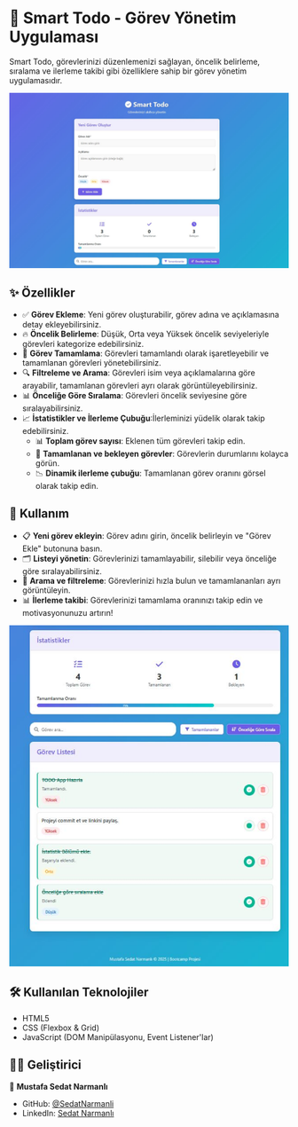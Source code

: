 # 📝 Smart Todo - Görev Yönetim Uygulaması

Smart Todo, görevlerinizi düzenlemenizi sağlayan, öncelik belirleme, sıralama ve ilerleme takibi gibi özelliklere sahip bir görev yönetim uygulamasıdır.

![Uygulama Ekran Görüntüsü](/Insider%20Bootcamp%20-%20Proje%202/screenshots/Uygulama.JPG)



## ✨ Özellikler

- ✅ **Görev Ekleme**: Yeni görev oluşturabilir, görev adına ve açıklamasına detay ekleyebilirsiniz.
- 🔥 **Öncelik Belirleme**: Düşük, Orta veya Yüksek öncelik seviyeleriyle görevleri kategorize edebilirsiniz.
- 📌 **Görev Tamamlama**: Görevleri tamamlandı olarak işaretleyebilir ve tamamlanan görevleri yönetebilirsiniz.
- 🔍 **Filtreleme ve Arama**: Görevleri isim veya açıklamalarına göre arayabilir, tamamlanan görevleri ayrı olarak görüntüleyebilirsiniz.
- 📊 **Önceliğe Göre Sıralama**: Görevleri öncelik seviyesine göre sıralayabilirsiniz.
- 📈 **İstatistikler ve İlerleme Çubuğu**:İlerleminizi yüdelik olarak takip edebilirsiniz.
  - 📊 **Toplam görev sayısı**: Eklenen tüm görevleri takip edin.
  - 🎯 **Tamamlanan ve bekleyen görevler**: Görevlerin durumlarını kolayca görün.
  - 📉 **Dinamik ilerleme çubuğu**: Tamamlanan görev oranını görsel olarak takip edin.

## 📱 Kullanım
- 📋 **Yeni görev ekleyin**: Görev adını girin, öncelik belirleyin ve "Görev Ekle" butonuna basın.
- 🗂 **Listeyi yönetin**: Görevlerinizi tamamlayabilir, silebilir veya önceliğe göre sıralayabilirsiniz.
- 🔎 **Arama ve filtreleme**: Görevlerinizi hızla bulun ve tamamlananları ayrı görüntüleyin.
- 📊 **İlerleme takibi**: Görevlerinizi tamamlama oranınızı takip edin ve motivasyonunuzu artırın!

![Uygulama Ek Görünümü](/Insider%20Bootcamp%20-%20Proje%202/screenshots/uygulama2.JPG)

## 🛠️ Kullanılan Teknolojiler

- HTML5
- CSS (Flexbox & Grid)
- JavaScript (DOM Manipülasyonu, Event Listener'lar)

## 👨‍💻 Geliştirici

👤 **Mustafa Sedat Narmanlı**  
- GitHub: [@SedatNarmanli](https://github.com/SedatNarmanli)  
- LinkedIn: [Sedat Narmanlı](https://www.linkedin.com/in/sedat-narmanli/)

